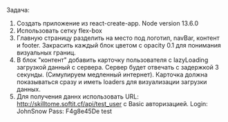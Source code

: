 Задача:
1. Создать приложение из react-create-app. Node version 13.6.0
2. Использовать сетку flex-box
3. Главную страницу разделить на место под логотип, navBar, контент и footer. Закрасить каждый блок цветом с opacity 0.1 для понимания визуальных границ.
4. В блок "контент" добавить карточку пользователя с lazyLoading загрузкой данный с сервера. Сервер будет отвечать с задержкой 3 секунды. (Симулируем медленный интернет). Карточка должна показываться сразу и иметь loaders для визуализации загрузки данных.
5. Для получения даннх использовать URL: http://skilltome.softit.cf/api/test_user с Basic авторизацией. Login: JohnSnow  Pass: F4g8e45De
test